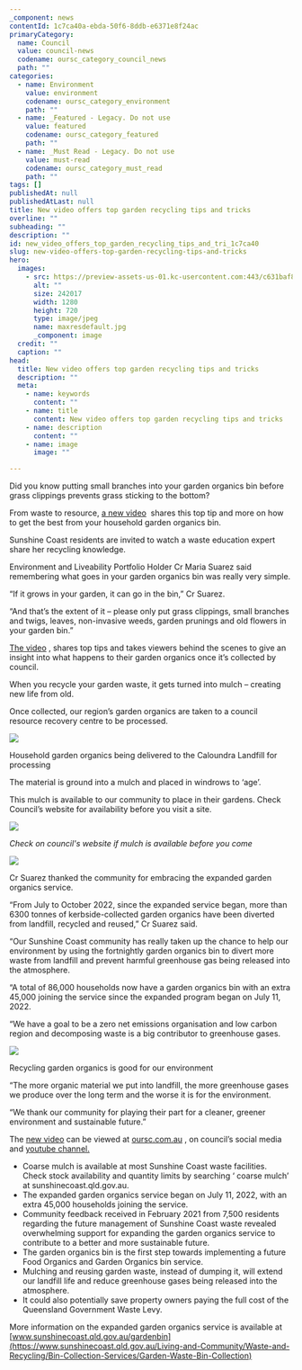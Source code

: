 ```yaml
---
_component: news
contentId: 1c7ca40a-ebda-50f6-8ddb-e6371e8f24ac
primaryCategory:
  name: Council
  value: council-news
  codename: oursc_category_council_news
  path: ""
categories:
  - name: Environment
    value: environment
    codename: oursc_category_environment
    path: ""
  - name: _Featured - Legacy. Do not use
    value: featured
    codename: oursc_category_featured
    path: ""
  - name: _Must Read - Legacy. Do not use
    value: must-read
    codename: oursc_category_must_read
    path: ""
tags: []
publishedAt: null
publishedAtLast: null
title: New video offers top garden recycling tips and tricks
overline: ""
subheading: ""
description: ""
id: new_video_offers_top_garden_recycling_tips_and_tri_1c7ca40
slug: new-video-offers-top-garden-recycling-tips-and-tricks
hero:
  images:
    - src: https://preview-assets-us-01.kc-usercontent.com:443/c631baf8-1b46-001f-580c-d0001b68b4a8/734811fa-90a4-4a74-b1e4-85a0d6ab083c/maxresdefault.jpg
      alt: ""
      size: 242017
      width: 1280
      height: 720
      type: image/jpeg
      name: maxresdefault.jpg
      _component: image
  credit: ""
  caption: ""
head:
  title: New video offers top garden recycling tips and tricks
  description: ""
  meta:
    - name: keywords
      content: ""
    - name: title
      content: New video offers top garden recycling tips and tricks
    - name: description
      content: ""
    - name: image
      image: ""

---
```

Did you know putting small branches into your garden organics bin before grass clippings prevents grass sticking to the bottom?  

From waste to resource, [a new video](https://youtu.be/XJMfmIr9T6k)
 shares this top tip and more on how to get the best from your household garden organics bin.

Sunshine Coast residents are invited to watch a waste education expert share her recycling knowledge.

Environment and Liveability Portfolio Holder Cr Maria Suarez said remembering what goes in your garden organics bin was really very simple.

“If it grows in your garden, it can go in the bin,” Cr Suarez.

“And that’s the extent of it – please only put grass clippings, small branches and twigs, leaves, non-invasive weeds, garden prunings and old flowers in your garden bin.”

[The video](https://youtu.be/XJMfmIr9T6k)
, shares top tips and takes viewers behind the scenes to give an insight into what happens to their garden organics once it’s collected by council.

When you recycle your garden waste, it gets turned into mulch – creating new life from old.

Once collected, our region’s garden organics are taken to a council resource recovery centre to be processed.

![](https://preview-assets-us-01.kc-usercontent.com:443/c631baf8-1b46-001f-580c-d0001b68b4a8/055ccdc7-a39c-4235-af01-6e915d580bad/CWM_011-1024x683.jpg)

Household garden organics being delivered to the Caloundra Landfill for processing

The material is ground into a mulch and placed in windrows to ‘age’.

This mulch is available to our community to place in their gardens. Check Council’s website for availability before you visit a site.

![](https://preview-assets-us-01.kc-usercontent.com:443/c631baf8-1b46-001f-580c-d0001b68b4a8/c520ae7d-2c17-424a-b052-c3773124335b/CWM_046-1-1024x683.jpg)

*Check on council's website if mulch is available before you come*

![](https://preview-assets-us-01.kc-usercontent.com:443/c631baf8-1b46-001f-580c-d0001b68b4a8/bfc64658-4ec4-41d3-b5eb-c3daea915b04/CWM_030-1024x683.jpg)

Cr Suarez thanked the community for embracing the expanded garden organics service.

“From July to October 2022, since the expanded service began, more than 6300 tonnes of kerbside-collected garden organics have been diverted from landfill, recycled and reused,” Cr Suarez said.

“Our Sunshine Coast community has really taken up the chance to help our environment by using the fortnightly garden organics bin to divert more waste from landfill and prevent harmful greenhouse gas being released into the atmosphere.

“A total of 86,000 households now have a garden organics bin with an extra 45,000 joining the service since the expanded program began on July 11, 2022.

“We have a goal to be a zero net emissions organisation and low carbon region and decomposing waste is a big contributor to greenhouse gases.

![](https://preview-assets-us-01.kc-usercontent.com:443/c631baf8-1b46-001f-580c-d0001b68b4a8/86436c4f-63d7-4750-bfab-bdc9ae6e7f7c/CWM_075-1024x683.jpg)

Recycling garden organics is good for our environment

“The more organic material we put into landfill, the more greenhouse gases we produce over the long term and the worse it is for the environment.

“We thank our community for playing their part for a cleaner, greener environment and sustainable future.”

The [new video](https://youtu.be/XJMfmIr9T6k)
&#x20;can be viewed at [oursc.com.au](https://oursc.com.au/council-news/new-video-offers-top-garden-recycling-tips-and-tricks)
, on council’s social media and [youtube channel.](https://youtu.be/XJMfmIr9T6k)


*   Coarse mulch is available at most Sunshine Coast waste facilities. Check stock availability and quantity limits by searching ‘ coarse mulch’ at sunshinecoast.qld.gov.au.
*   The expanded garden organics service began on July 11, 2022, with an extra 45,000 households joining the service.
*   Community feedback received in February 2021 from 7,500 residents regarding the future management of Sunshine Coast waste revealed overwhelming support for expanding the garden organics service to contribute to a better and more sustainable future.
*   The garden organics bin is the first step towards implementing a future Food Organics and Garden Organics bin service.
*   Mulching and reusing garden waste, instead of dumping it, will extend our landfill life and reduce greenhouse gases being released into the atmosphere.
*   It could also potentially save property owners paying the full cost of the Queensland Government Waste Levy.

More information on the expanded garden organics service is available at [www.sunshinecoast.qld.gov.au/gardenbin](https://www.sunshinecoast.qld.gov.au/Living-and-Community/Waste-and-Recycling/Bin-Collection-Services/Garden-Waste-Bin-Collection)
